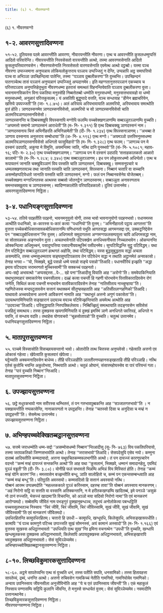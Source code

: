 ```yaml
---
title: (६) १. नीवरणवग्गो

---
```

(६) १. नीवरणवग्गो  


## १-२. आवरणसुत्तादिवण्णना

५१-५२. दुतियस्स पठमे आवरन्तीति आवरणा, नीवारयन्तीति नीवरणा। एत्थ च आवरन्तीति कुसलधम्मुप्पत्तिं आदितो परिवारेन्ति। नीवारयन्तीति निरवसेसतो वारयन्तीति अत्थो, तस्मा आवरणवसेनाति आदितो कुसलुप्पत्तिवारणवसेन। नीवरणवसेनाति निरवसेसतो वारणवसेनाति एवमेत्थ अत्थो दट्ठब्बो। यस्मा पञ्च नीवरणा उप्पज्जमाना अनुप्पन्नाय लोकियलोकुत्तराय पञ्ञाय उप्पज्जितुं न देन्ति, उप्पन्नापि अट्ठ समापत्तियो पञ्च वा अभिञ्ञा उपच्छिन्दित्वा पातेन्ति, तस्मा ‘‘पञ्ञाय दुब्बलीकरणा’’ति वुच्चन्ति। उपच्छिन्दनं पातनञ्चेत्थ तासं पञ्ञानं अनुप्पन्नानं उप्पज्जितुं अप्पदानमेव। इति महग्गतानुत्तरपञ्ञानं एकच्चाय च परित्तपञ्ञाय अनुप्पत्तिहेतुभूता नीवरणधम्मा इतरासं समत्थतं विहनन्तियेवाति पञ्ञाय दुब्बलीकरणा वुत्ता। भावनामनसिकारेन विना पकतिया मनुस्सेहि निब्बत्तेतब्बो धम्मोति मनुस्सधम्मो, मनुस्सत्तभावावहो वा धम्मो मनुस्सधम्मो, अनुळारं परित्तकुसलम्। यं असतिपि बुद्धुप्पादे वत्तति, यञ्च सन्धायाह ‘‘हीनेन ब्रह्मचरियेन, खत्तिये उपपज्जती’’ति (जा॰ १.८.७५)। अलं अरियाय अरियभावायाति अलमरियो, अरियभावाय समत्थोति वुत्तं होति। ञाणदस्सनमेव ञाणदस्सनविसेसो, अलमरियो च सो ञाणदस्सनविसेसो चाति अलमरियञाणदस्सनविसेसो।  
ञाणदस्सनन्ति च दिब्बचक्खुपि विपस्सनापि मग्गोपि फलम्पि पच्चवेक्खणञाणम्पि सब्बञ्ञुतञ्ञाणम्पि वुच्चति। ‘‘अप्पमत्तो समानो ञाणदस्सनं आराधेती’’ति (म॰ नि॰ १.३११) हि एत्थ दिब्बचक्खु ञाणदस्सनं नाम। ‘‘ञाणदस्सनाय चित्तं अभिनीहरति अभिनिन्नामेती’’ति (दी॰ नि॰ १.२३४) एत्थ विपस्सनाञाणम्। ‘‘अभब्बा ते ञाणाय दस्सनाय अनुत्तराय सम्बोधाया’’ति (अ॰ नि॰ ४.१९६) एत्थ मग्गो। ‘‘अयमञ्ञो उत्तरिमनुस्सधम्मा अलमरियञाणदस्सनविसेसो अधिगतो फासुविहारो’’ति (म॰ नि॰ १.३२८) एत्थ फलम्। ‘‘ञाणञ्च पन मे दस्सनं उदपादि, अकुप्पा मे विमुत्ति, अयमन्तिमा जाति, नत्थि दानि पुनब्भवो’’ति (सं॰ नि॰ ५.१०८१; महाव॰ १६; पटि॰ म॰ २.३०) एत्थ पच्चवेक्खणञाणम्। ‘‘ञाणञ्च पन मे दस्सनं उदपादि ‘सत्ताहकालकतो आळारो कालामो’’’ति (म॰ नि॰ १.२८४; २.३४०) एत्थ सब्बञ्ञुतञ्ञाणम्। इध पन लोकुत्तरधम्मो अधिप्पेतो। एत्थ च रूपायतनं जानाति चक्खुविञ्ञाणं विय पस्सति चाति ञाणदस्सनं, दिब्बचक्खु। सम्मसनूपचारे च धम्मलक्खणत्तयञ्च तथा जानाति पस्सति चाति ञाणदस्सनं, विपस्सना। निब्बानं चत्तारि वा सच्चानि असम्मोहप्पटिवेधतो जानाति पस्सति चाति ञाणदस्सनं, मग्गो। फलं पन निब्बानवसेनेव योजेतब्बम्। पच्चवेक्खणा मग्गाधिगतस्स अत्थस्स सब्बसो जोतनट्ठेन ञाणदस्सनम्। सब्बञ्ञुता अनावरणताय समन्तचक्खुताय च ञाणदस्सनम्। ब्यादिण्णकालोति परियादिन्नकालो। दुतियं उत्तानमेव।  
आवरणसुत्तादिवण्णना निट्ठिता।  


## ३-४. पधानियङ्गसुत्तादिवण्णना

५३-५४. ततिये पदहतीति पदहनो, भावनमनुयुत्तो योगी, तस्स भावो भावनानुयोगो पदहनभावो। पधानमस्स अत्थीति पधानिको, क-कारस्स य-कारं कत्वा ‘‘पधानियो’’ति वुत्तम्। ‘‘अभिनीहारतो पट्ठाय आगतत्ता’’ति वुत्तत्ता पच्चेकबोधिसत्तसावकबोधिसत्तानम्पि पणिधानतो पभुति आगतसद्धा आगमनसद्दा एव, उक्कट्ठनिद्देसेन पन ‘‘सब्बञ्ञुबोधिसत्तान’’न्ति वुत्तम्। अधिगमतो समुदागतत्ता अग्गमग्गफलसम्पयुत्ता चापि अधिगमसद्धा नाम, या सोतापन्नस्स अङ्गभावेन वुत्ता। अचलभावेनाति पटिपक्खेन अनधिभवनीयत्ता निच्चलभावेन। ओकप्पनन्ति ओक्कन्दित्वा अधिमुच्चनं, पसादुप्पत्तिया पसादनीयवत्थुस्मिं पसीदनमेव। सुप्पटिविद्धन्ति सुट्ठु पटिविद्धम्। यथा तेन पटिविद्धेन सब्बञ्ञुतञ्ञाणं हत्थगतं अहोसि, तथा पटिविद्धम्। यस्स बुद्धसुबुद्धताय सद्धा अचला असम्पवेधि, तस्स धम्मसुधम्मताय सङ्घसुप्पटिपन्नताय तेन पटिवेधेन सद्धा न तथाति अट्ठानमेतं अनवकासो। तेनाह भगवा – ‘‘यो, भिक्खवे, बुद्धे पसन्नो धम्मे पसन्नो सङ्घे पसन्नो’’तिआदि। पधानवीरियं इज्झति ‘‘अद्धा इमाय पटिपदाय जरामरणतो मुच्चिस्सामी’’ति सक्कच्चं पदहनतो।  
अप्प-सद्दो अभावत्थो ‘‘अप्पसद्दस्स…पे॰… खो पना’’तिआदीसु वियाति आह ‘‘अरोगो’’ति। समवेपाकिनियाति यथाभुत्तमाहारं समाकारेनेव पचनसीलाय। दळ्हं कत्वा पचन्ती हि गहणी घोरभावेन पित्तविकारादिवसेन रोगं जनेति, सिथिलं कत्वा पचन्ती मन्दभावेन वातविकारादिवसेन तेनाह ‘‘नातिसीताय नाच्चुण्हाया’’ति। गहणितेजस्स मन्दपटुतावसेन सत्तानं यथाक्कमं सीतुण्हसहताति आह ‘‘अतिसीतलग्गहणिको’’तिआदि। याथावतो अच्चयदेसना अत्तनो आविकरणं नामाति आह ‘‘यथाभूतं अत्तनो अगुणं पकासेता’’ति। उदयत्थगामिनियाति सङ्खारानं उदयञ्च वयञ्च पटिविज्झन्तियाति अयमेत्थ अत्थोति आह ‘‘उदयञ्चा’’तिआदि। परिसुद्धायाति निरुपक्किलेसाय। निब्बिज्झितुं समत्थायाति तदङ्गवसेन सविसेसं पजहितुं समत्थाय। तस्स दुक्खस्स खयगामिनियाति यं दुक्खं इमस्मिं ञाणे अनधिगते पवत्तिरहं, अधिगते न पवत्ति, तं सन्धाय वदति। तथाहेस योगावचरो ‘‘चूळसोतापन्नो’’ति वुच्चति। चतुत्थं उत्तानमेव।  
पधानियङ्गसुत्तादिवण्णना निट्ठिता।  


## ५. मातापुत्तसुत्तवण्णना

५५. पञ्चमे विस्सासोति विसच्छायसन्तानो भावो। ओतारोति तत्थ चित्तस्स अनुप्पवेसो। गहेत्वाति अत्तनो एव ओकासं गहेत्वा। खेपेत्वाति कुसलवारं खेपेत्वा।  
घट्टेय्याति अक्कमनादिवसेन बाधेय्य। तीहि परिञ्ञाहीति ञाततीरणप्पहानसङ्खाताहि तीहि परिञ्ञाहि। नत्थि एतेसं कुतोचि भयन्ति अकुतोभया, निब्भयाति अत्थो। चतुन्नं ओघानं, संसारमहोघस्सेव वा पारं परियन्तं गता। तेनाह ‘‘पारं वुच्चति निब्बान’’न्तिआदि।  
मातापुत्तसुत्तवण्णना निट्ठिता।  


## ६. उपज्झायसुत्तवण्णना

५६. छट्ठे मधुरकभावो नाम सरीरस्स थम्भितत्तं, तं पन गरुभावपुब्बकन्ति आह ‘‘सञ्जातगरुभावो’’ति । न पक्खायन्तीति नप्पकासेन्ति, नानाकारणतो न उपट्ठहन्ति। तेनाह ‘‘चतस्सो दिसा च अनुदिसा च मय्हं न उपट्ठहन्ती’’ति। सेसमेत्थ उत्तानमेव।  
उपज्झायसुत्तवण्णना निट्ठिता।  


## ७. अभिण्हपच्चवेक्खितब्बट्ठानसुत्तवण्णना

५७. सत्तमे जराधम्मोति धम्म-सद्दो ‘‘असम्मोसधम्मो निब्बान’’न्तिआदीसु (सु॰ नि॰ ७६३) विय पकतिपरियायो, तस्मा जरापकतिको जिण्णसभावोति अत्थो। तेनाह ‘‘जरासभावो’’तिआदि। सेसपदेसुपि एसेव नयो। कम्मुना दातब्बं आदियतीति कम्मदायादो, अत्तना यथूपचितकम्मफलभागीति अत्थो। तं पन दायज्जं कारणूपचारेन वदन्तो ‘‘कम्मं मय्हं दायज्जं सन्तकन्ति अत्थो’’ति आह यथा ‘‘कुसलानं, भिक्खवे, धम्मानं समादानहेतु, एवमिदं पुञ्ञं वड्ढती’’ति (दी॰ नि॰ ३.८०)। योनीहि फलं सभावतो भिन्नम्पि अभिन्नं विय मिस्सितं होति। तेनाह ‘‘कम्मं मय्हं योनि कारण’’न्ति। ममत्तवसेन बज्झन्तीति बन्धू, ञाति सालोहितो च, कम्मं पन एकन्तसम्बन्धवाति आह ‘‘कम्मं मय्हं बन्धू’’ति। पतिट्ठाति अवस्सयो। कम्मसदिसो हि सत्तानं अवस्सयो नत्थि।  
योब्बनं आरब्भ उप्पन्नमदोति ‘‘महल्लककाले पुञ्ञं करिस्साम, दहरम्ह तावा’’ति योब्बनं अपस्साय मानकरणम्। ‘‘अहं निरोगो सट्ठि वा सत्तति वा वस्सानि अतिक्कन्तानि, न मे हरीतकखण्डम्पि खादितब्बं, इमे पनञ्ञे ‘असुकं नो ठानं रुज्जति, भेसज्जं खादामा’ति विचरन्ति, को अञ्ञो मया सदिसो निरोगो नामा’’ति एवं मानकरणं आरोग्यमदो। सब्बेसम्पि जीवितं नाम पभङ्गुरं दुक्खानुबन्धञ्च, तदुभयं अनोलोकेत्वा पबन्धट्ठितिं पच्चयसुलभतञ्च निस्साय ‘‘चिरं जीविं, चिरं जीवामि, चिरं जीविस्सामि, सुखं जीविं, सुखं जीवामि, सुखं जीविस्सामी’’ति एवं मानकरणं जीवितमदो।  
उपधिरहितन्ति कामूपधिरहितम्। चत्तारो हि उपधी – कामूपधि, खन्धूपधि, किलेसूपधि, अभिसङ्खारूपधीति। कामापि ‘‘यं पञ्च कामगुणे पटिच्च उप्पज्जति सुखं सोमनस्सं, अयं कामानं अस्सादो’’ति (म॰ नि॰ १.१६६) एवं वुत्तस्स सुखस्स अधिट्ठानभावतो ‘‘उपधियति एत्थ सुख’’न्ति इमिना वचनत्थेन ‘‘उपधी’’ति वुच्चति, खन्धापि खन्धमूलकस्स दुक्खस्स अधिट्ठानभावतो, किलेसापि अपायदुक्खस्स अधिट्ठानभावतो, अभिसङ्खारापि भवदुक्खस्स अधिट्ठानभावतो। सेसं सुविञ्ञेय्यमेव।  
अभिण्हपच्चवेक्खितब्बट्ठानसुत्तवण्णना निट्ठिता।  


## ८-१०. लिच्छविकुमारकसुत्तादिवण्णना

५८-६०. अट्ठमे सापतेय्यन्ति एत्थ सं वुच्चति धनं, तस्स पतीति सपति, धनसामिको। तस्स हितावहत्ता सापतेय्यं, द्रब्यं, धनन्ति अत्थो। अत्तनो रुचिवसेन गामकिच्चं नेतीति गामनियो, गामनियोयेव गामणिको।  
अन्वाय उपनिस्साय जीवनसीला अनुजीविनोति आह ‘‘ये च एतं उपनिस्साय जीवन्ती’’ति। एकं महाकुलं निस्साय पण्णासम्पि सट्ठिपि कुलानि जीवन्ति, ते मनुस्से सन्धायेतं वुत्तम्। सेसं सुविञ्ञेय्यमेव। नवमादीनि उत्तानत्थानेव।  
लिच्छविकुमारकसुत्तादिवण्णना निट्ठिता।  
नीवरणवग्गवण्णना निट्ठिता।  